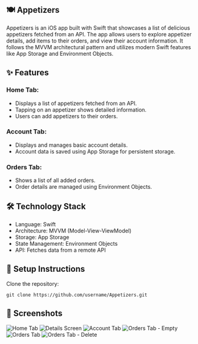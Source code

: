 ## 🍽 Appetizers

Appetizers is an iOS app built with Swift that showcases a list of delicious appetizers fetched from an API. The app allows users to explore appetizer details, add items to their orders, and view their account information. It follows the MVVM architectural pattern and utilizes modern Swift features like App Storage and Environment Objects.

 ## ✨ Features

### Home Tab:
* Displays a list of appetizers fetched from an API.
* Tapping on an appetizer shows detailed information.
* Users can add appetizers to their orders.
### Account Tab:
* Displays and manages basic account details.
* Account data is saved using App Storage for persistent storage.
### Orders Tab:
* Shows a list of all added orders.
* Order details are managed using Environment Objects.

## 🛠 Technology Stack

* Language: Swift
* Architecture: MVVM (Model-View-ViewModel)
* Storage: App Storage
* State Management: Environment Objects
* API: Fetches data from a remote API
  
## 📲 Setup Instructions

Clone the repository:
```
git clone https://github.com/username/Appetizers.git
```
## 📸 Screenshots

![Home Tab](https://github.com/user-attachments/assets/ab4f4d92-c930-4049-a1e4-b90a62c1b293)
![Details Screen](https://github.com/user-attachments/assets/27e8f93b-a5bd-4bd8-bae2-8c7ac952c5ee)
![Account Tab](https://github.com/user-attachments/assets/1a5c7794-9fce-4dcd-90b7-01c742499abd)
![Orders Tab - Empty](https://github.com/user-attachments/assets/5f4d54d0-11e6-49ad-83a1-0fbde5b11ae6)
![Orders Tab](https://github.com/user-attachments/assets/16aec4cf-9a30-41d3-a260-4bb65a52e0d4)
![Orders Tab - Delete](https://github.com/user-attachments/assets/c0eb2d27-6226-496f-9ca4-c1f74ddde8d9)



